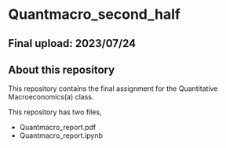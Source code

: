 # Quantmacro_second_half

## Final upload: 2023/07/24

## About this repository
This repository contains the final assignment for the Quantitative Macroeconomics(a) class.

This repository has two files,

  - Quantmacro_report.pdf
  - Quantmacro_report.ipynb
